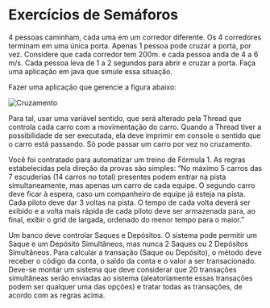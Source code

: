# Exercícios de Semáforos

<p>
4 pessoas caminham, cada uma em um
corredor diferente. Os 4 corredores terminam
em uma única porta. Apenas 1 pessoa pode
cruzar a porta, por vez. Considere que cada
corredor tem 200m. e cada pessoa anda de 4 a
6 m/s. Cada pessoa leva de 1 a 2 segundos
para abrir e cruzar a porta. Faça uma
aplicação em java que simule essa situação.
</p>
<p>
Fazer uma aplicação que gerencie a figura
abaixo:

![Cruzamento](https://pasteboard.co/JIgIOEg.png)

Para tal, usar uma variável sentido,
que será alterado pela Thread que
controla cada carro com a
movimentação do carro. Quando a
Thread tiver a possibilidade de ser
executada, ela deve imprimir em
console o sentido que o carro está
passando. Só pode passar um carro
por vez no cruzamento.
</p>
<p>
Você foi contratado para automatizar um treino de Fórmula 1.
As regras estabelecidas pela direção da provas são simples:
“No máximo 5 carros das 7 escuderias (14 carros no total)
presentes podem entrar na pista simultaneamente, mas apenas
um carro de cada equipe. O segundo carro deve ficar à espera,
caso um companheiro de equipe já esteja na pista. Cada piloto
deve dar 3 voltas na pista. O tempo de cada volta deverá ser
exibido e a volta mais rápida de cada piloto deve ser
armazenada para, ao final, exibir o grid de largada, ordenado
do menor tempo para o maior.”
</p>
<p>
Um banco deve controlar Saques e Depósitos.
O sistema pode permitir um Saque e um Depósito
Simultâneos, mas nunca 2 Saques ou 2 Depósitos
Simultâneos.
Para calcular a transação (Saque ou Depósito), o método deve
receber o código da conta, o saldo da conta e o valor a ser
transacionado.
Deve-se montar um sistema que deve considerar que 20
transações simultâneas serão enviadas ao sistema
(aleatoriamente essas transações podem ser qualquer uma das
opções) e tratar todas as transações, de acordo com as regras
acima.
</p>